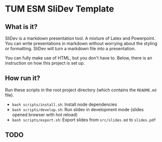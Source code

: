 # TUM ESM SliDev Template

## What is it?

SliDev is a markdown presentation tool. A mixture of Latex and Powerpoint. You can write presentations in markdown without worrying about the styling or formatting. SliDev will turn a markdown file into a presentation.

You can fully make use of HTML, but you don't have to. Below, there is an instruction on how this project is set up.

## How run it?

Run these scripts in the root project directory (which contains the `README.md` file).

-   `bash scripts/install.sh`: Install node dependencies
-   `bash scripts/develop.sh`: Run slidev in development mode (slides opened browser with hot reload)
-   `bash scripts/export.sh`: Export slides from `src/slides.md` to `slides.pdf`

## TODO
